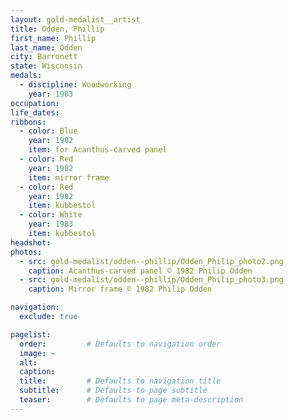 ```yaml
---
layout: gold-medalist__artist
title: Odden, Phillip
first_name: Phillip
last_name: Odden
city: Barronett
state: Wisconsin
medals: 
  - discipline: Woodworking
    year: 1983
occupation:
life_dates:
ribbons:
  - color: Blue
    year: 1982
    item: for Acanthus-carved panel
  - color: Red
    year: 1982
    item: mirror frame
  - color: Red
    year: 1982
    item: kubbestol
  - color: White
    year: 1983
    item: kubbestol
headshot:
photos:
  - src: gold-medalist/odden--phillip/Odden_Philip_photo2.png
    caption: Acanthus-carved panel © 1982 Philip Odden
  - src: gold-medalist/odden--phillip/Odden_Philip_photo3.png
    caption: Mirror frame © 1982 Philip Odden

navigation:
  exclude: true

pagelist:
  order:         # Defaults to navigation order  
  image: ~
  alt:
  caption:
  title:         # Defaults to navigation title
  subtitle:      # Defaults to page subtitle
  teaser:        # Defaults to page meta-description  
---
```

